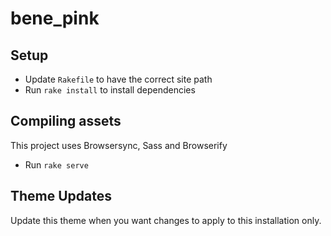 # bene_pink

## Setup
- Update `Rakefile` to have the correct site path
- Run `rake install` to install dependencies

## Compiling assets
This project uses Browsersync, Sass and Browserify
- Run `rake serve`

## Theme Updates
Update this theme when you want changes to apply to this installation only.

